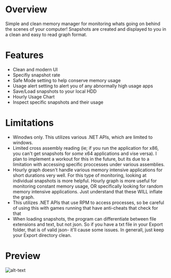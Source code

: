 # Overview

Simple and clean memory manager for monitoring whats going on behind the scenes of your computer! Snapshots are created and displayed to you in a clean and easy to read graph format.

# Features

* Clean and modern UI
* Specifiy snapshot rate
* Safe Mode setting to help conserve memory usage
* Usage alert setting to alert you of any abnormally high usage apps
* Save/Load snapshots to your local HDD
* Hourly Usage Chart
* Inspect specific snapshots and their usage

# Limitations

* Winodws only. This utilizes various .NET APIs, which are limited to windows.
* Limited cross assembly reading (ie; if you run the application for x86, you can't get snapshots for *some* x64 applications and vise versa). I plan to implement a workout for this in the future, but its due to a limitation with accessing specific proccesses under various assemblies.
* Hourly graph doesn't handle various memory intensive applications for short durations very well. For this type of monitoring, looking at individual snapshots is more helpful. Hourly graph is more useful for monitoring constant memory usage, OR specifically looking for random memory intensive applications. Just understand that these WILL inflate the graph.
* This utilizes .NET APIs that use RPM to access processes, so be careful of using this with games running that have anti-cheats that check for that
* When loading snapshots, the program can differentiate between file extensions and text, but not json. So if you have a txt file in your Export folder, that is of valid json- it'll cause some issues. In generall, just keep your Export directory clean.

# Preview

![alt-text](https://i.imgur.com/JDqByV7.gif)

